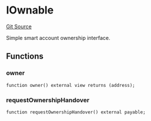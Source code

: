 # IOwnable
[Git Source](https://github.com/NaniDAO/accounts/blob/2b176650c1c7dc3fb29490114f14dad2292d0d08/src/authority/Guard.sol)

Simple smart account ownership interface.


## Functions
### owner


```solidity
function owner() external view returns (address);
```

### requestOwnershipHandover


```solidity
function requestOwnershipHandover() external payable;
```

